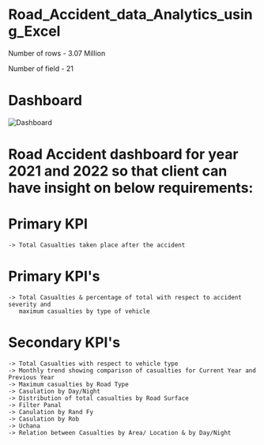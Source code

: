# Road_Accident_data_Analytics_using_Excel
Number of rows - 3.07 Million

Number of field - 21

# Dashboard
![Dashboard](https://github.com/HarshChandravanshi/Road_Accident_data_Analytics_using_Excel/assets/90752233/12cb99e3-dfd5-47c5-ae5a-a238c7d73bb7)

# Road Accident dashboard for year 2021 and 2022 so that client can have insight on below requirements:

# Primary KPI 
    -> Total Casualties taken place after the accident

# Primary KPI's 
    -> Total Casualties & percentage of total with respect to accident severity and
       maximum casualties by type of vehicle

# Secondary KPI's 
    -> Total Casualties with respect to vehicle type
    -> Monthly trend showing comparison of casualties for Current Year and Previous Year
    -> Maximum casualties by Road Type
    -> Casulation by Day/Night
    -> Distribution of total casualties by Road Surface
    -> Filter Panal
    -> Canulation by Rand Fy
    -> Casulation by Rob
    -> Uchana
    -> Relation between Casualties by Area/ Location & by Day/Night
